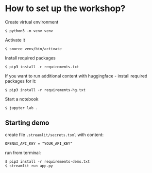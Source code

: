 # How to set up the workshop?

Create virtual environment

```
$ python3 -m venv venv
```

Activate it

```
$ source venv/bin/activate
```

Install required packages

```
$ pip3 install -r requirements.txt
```

If you want to run additional content with huggingface - install required packages for it:

```
$ pip3 install -r requirements-hg.txt
```

Start a notebook

```
$ jupyter lab .
```

## Starting demo

create file `.streamlit/secrets.toml` with content:

```
OPENAI_API_KEY = "YOUR_API_KEY"
```

run from terminal:

```
$ pip3 install -r requirements-demo.txt
$ streamlit run app.py
```
